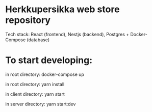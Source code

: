 # Herkkupersikka web store repository

Tech stack: React (frontend), Nestjs (backend), Postgres + Docker-Compose (database)

# To start developing:

in root directory: docker-compose up

in root directory: yarn install

in client directory: yarn start

in server directory: yarn start:dev
